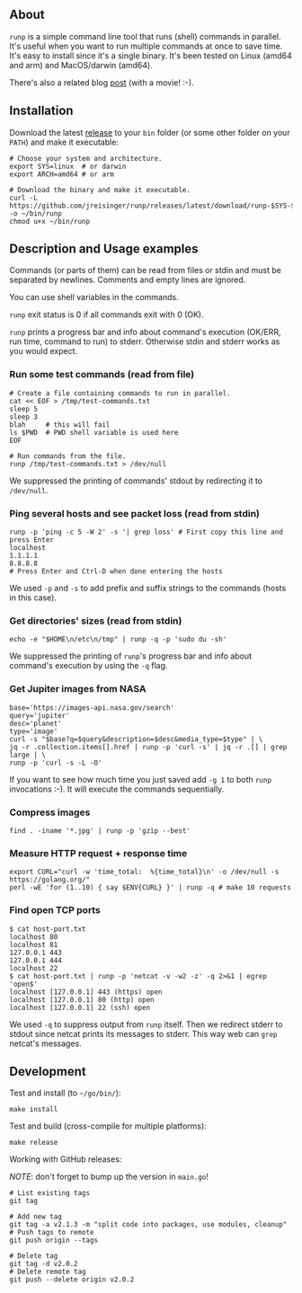 ## About

`runp` is a simple command line tool that runs (shell) commands in parallel. It's useful when you want to run multiple commands at once to save time. It's easy to install since it's a single binary. It's been tested on Linux (amd64 and arm) and MacOS/darwin (amd64).

There's also a related blog [post](https://jreisinger.github.io/blog2/posts/runp/) (with a movie! :-).

## Installation

Download the latest [release](https://github.com/jreisinger/runp/releases) to your `bin` folder (or some other folder on your `PATH`) and make it executable:

```
# Choose your system and architecture.
export SYS=linux  # or darwin
export ARCH=amd64 # or arm

# Download the binary and make it executable.
curl -L https://github.com/jreisinger/runp/releases/latest/download/runp-$SYS-$ARCH -o ~/bin/runp
chmod u+x ~/bin/runp
```

## Description and Usage examples

Commands (or parts of them) can be read from files or stdin and must be separated by newlines. Comments and empty lines are ignored.

You can use shell variables in the commands.

`runp` exit status is 0 if all commands exit with 0 (OK).

`runp` prints a progress bar and info about command's execution (OK/ERR, run time, command to run) to stderr. Otherwise stdin and stderr works as you would expect. 

### Run some test commands (read from file)

```
# Create a file containing commands to run in parallel.
cat << EOF > /tmp/test-commands.txt
sleep 5
sleep 3
blah     # this will fail
ls $PWD  # PWD shell variable is used here
EOF

# Run commands from the file.
runp /tmp/test-commands.txt > /dev/null
```

We suppressed the printing of commands' stdout by redirecting it to `/dev/null`.

### Ping several hosts and see packet loss (read from stdin)

```
runp -p 'ping -c 5 -W 2' -s '| grep loss' # First copy this line and press Enter
localhost
1.1.1.1
8.8.8.8
# Press Enter and Ctrl-D when done entering the hosts
```

We used `-p` and `-s` to add prefix and suffix strings to the commands (hosts in this case).

### Get directories' sizes (read from stdin)

```
echo -e "$HOME\n/etc\n/tmp" | runp -q -p 'sudo du -sh'
```

We suppressed the printing of `runp`'s progress bar and info about command's execution by using the `-q` flag.

### Get Jupiter images from NASA

```
base='https://images-api.nasa.gov/search'
query='jupiter'
desc='planet'
type='image'
curl -s "$base?q=$query&description=$desc&media_type=$type" | \
jq -r .collection.items[].href | runp -p 'curl -s' | jq -r .[] | grep large | \
runp -p 'curl -s -L -O'
```

If you want to see how much time you just saved add `-g 1` to both `runp` invocations :-). It will execute the commands sequentially.

### Compress images

```
find . -iname '*.jpg' | runp -p 'gzip --best'
```

### Measure HTTP request + response time

```
export CURL="curl -w 'time_total:  %{time_total}\n' -o /dev/null -s https://golang.org/"
perl -wE 'for (1..10) { say $ENV{CURL} }' | runp -q # make 10 requests
```

### Find open TCP ports

```
$ cat host-port.txt
localhost 80
localhost 81
127.0.0.1 443
127.0.0.1 444
localhost 22
$ cat host-port.txt | runp -p 'netcat -v -w2 -z' -q 2>&1 | egrep 'open$'
localhost [127.0.0.1] 443 (https) open
localhost [127.0.0.1] 80 (http) open
localhost [127.0.0.1] 22 (ssh) open
```

We used `-q` to suppress output from `runp` itself. Then we redirect stderr to stdout since netcat prints its messages to stderr. This way web can `grep` netcat's messages.

## Development

Test and install (to `~/go/bin/`):

```
make install
```

Test and build (cross-compile for multiple platforms):

```
make release
```

Working with GitHub releases:

*NOTE*: don't forget to bump up the version in `main.go`!

```
# List existing tags
git tag

# Add new tag
git tag -a v2.1.3 -m "split code into packages, use modules, cleanup"
# Push tags to remote
git push origin --tags

# Delete tag
git tag -d v2.0.2
# Delete remote tag
git push --delete origin v2.0.2
```
